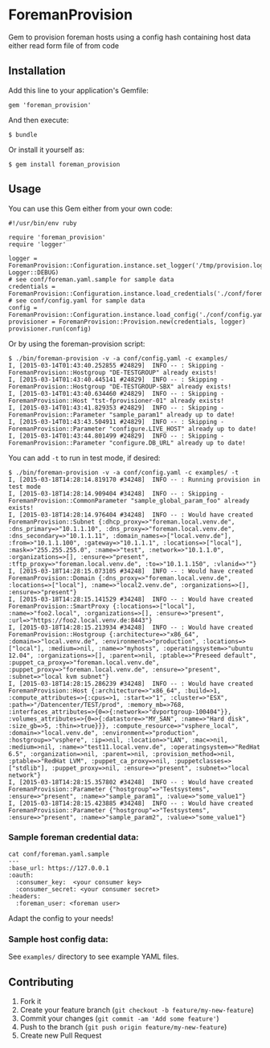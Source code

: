# ForemanProvision

Gem to provision foreman hosts using a config hash containing host data either read form file of from code

## Installation

Add this line to your application's Gemfile:

    gem 'foreman_provision'

And then execute:

    $ bundle

Or install it yourself as:

    $ gem install foreman_provision

## Usage

You can use this Gem either from your own code:

    #!/usr/bin/env ruby

    require 'foreman_provision'
    require 'logger'

    logger = ForemanProvision::Configuration.instance.set_logger('/tmp/provision.log', Logger::DEBUG)
    # see conf/foreman.yaml.sample for sample data
    credentials = ForemanProvision::Configuration.instance.load_credentials('./conf/foreman.yaml')
    # see conf/config.yaml for sample data
    config = ForemanProvision::Configuration.instance.load_config('./conf/config.yaml')
    provisioner = ForemanProvision::Provision.new(credentials, logger)
    provisioner.run(config)

Or by using the foreman-provision script:

    $ ./bin/foreman-provision -v -a conf/config.yaml -c examples/
    I, [2015-03-14T01:43:40.252855 #24829]  INFO -- : Skipping - ForemanProvision::Hostgroup "DE-TESTGROUP" already exists!
    I, [2015-03-14T01:43:40.445141 #24829]  INFO -- : Skipping - ForemanProvision::Hostgroup "DE-TESTGROUP-SBX" already exists!
    I, [2015-03-14T01:43:40.634460 #24829]  INFO -- : Skipping - ForemanProvision::Host "tst-fprovisioner-01" already exists!
    I, [2015-03-14T01:43:41.829353 #24829]  INFO -- : Skipping - ForemanProvision::Parameter "sample_param1" already up to date!
    I, [2015-03-14T01:43:43.504911 #24829]  INFO -- : Skipping - ForemanProvision::Parameter "configure.LIVE_HOST" already up to date!
    I, [2015-03-14T01:43:44.801499 #24829]  INFO -- : Skipping - ForemanProvision::Parameter "configure.DB_URL" already up to date!

You can add ``-t`` to run in test mode, if desired:

    $ ./bin/foreman-provision -v -a conf/config.yaml -c examples/ -t
    I, [2015-03-18T14:28:14.819170 #34248]  INFO -- : Running provision in test mode
    I, [2015-03-18T14:28:14.909404 #34248]  INFO -- : Skipping - ForemanProvision::CommonParameter "sample_global_param_foo" already exists!
    I, [2015-03-18T14:28:14.976404 #34248]  INFO -- : Would have created ForemanProvision::Subnet {:dhcp_proxy=>"foreman.local.venv.de", :dns_primary=>"10.1.1.10", :dns_proxy=>"foreman.local.venv.de", :dns_secondary=>"10.1.1.11", :domain_names=>["local.venv.de"], :from=>"10.1.1.100", :gateway=>"10.1.1.1", :locations=>["local"], :mask=>"255.255.255.0", :name=>"test", :network=>"10.1.1.0", :organizations=>[], :ensure=>"present", :tftp_proxy=>"foreman.local.venv.de", :to=>"10.1.1.150", :vlanid=>""}
    I, [2015-03-18T14:28:15.073105 #34248]  INFO -- : Would have created ForemanProvision::Domain {:dns_proxy=>"foreman.local.venv.de", :locations=>["local"], :name=>"local2.venv.de", :organizations=>[], :ensure=>"present"}
    I, [2015-03-18T14:28:15.141529 #34248]  INFO -- : Would have created ForemanProvision::SmartProxy {:locations=>["local"], :name=>"foo2.local", :organizations=>[], :ensure=>"present", :url=>"https://foo2.local.venv.de:8443"}
    I, [2015-03-18T14:28:15.213934 #34248]  INFO -- : Would have created ForemanProvision::Hostgroup {:architecture=>"x86_64", :domain=>"local.venv.de", :environment=>"production", :locations=>["local"], :medium=>nil, :name=>"myhosts", :operatingsystem=>"ubuntu 12.04", :organizations=>[], :parent=>nil, :ptable=>"Preseed default", :puppet_ca_proxy=>"foreman.local.venv.de", :puppet_proxy=>"foreman.local.venv.de", :ensure=>"present", :subnet=>"local kvm subnet"}
    I, [2015-03-18T14:28:15.286239 #34248]  INFO -- : Would have created ForemanProvision::Host {:architecture=>"x86_64", :build=>1, :compute_attributes=>{:cpus=>1, :start=>"1", :cluster=>"ESX", :path=>"/Datencenter/TEST/prod", :memory_mb=>768, :interfaces_attributes=>{0=>{:network=>"dvportgroup-100404"}}, :volumes_attributes=>{0=>{:datastore=>"MY_SAN", :name=>"Hard disk", :size_gb=>5, :thin=>true}}}, :compute_resource=>"vsphere_local", :domain=>"local.venv.de", :environment=>"production", :hostgroup=>"vsphere", :ip=>nil, :location=>"LAN", :mac=>nil, :medium=>nil, :name=>"test11.local.venv.de", :operatingsystem=>"RedHat 6.5", :organization=>nil, :parent=>nil, :provision_method=>nil, :ptable=>"RedHat LVM", :puppet_ca_proxy=>nil, :puppetclasses=>["stdlib"], :puppet_proxy=>nil, :ensure=>"present", :subnet=>"local network"}
    I, [2015-03-18T14:28:15.357802 #34248]  INFO -- : Would have created ForemanProvision::Parameter {"hostgroup"=>"Testsystems", :ensure=>"present", :name=>"sample_param1", :value=>"some_value1"}
    I, [2015-03-18T14:28:15.423885 #34248]  INFO -- : Would have created ForemanProvision::Parameter {"hostgroup"=>"Testsystems", :ensure=>"present", :name=>"sample_param2", :value=>"some_value1"}

### Sample foreman credential data:

    cat conf/foreman.yaml.sample
    ---
    :base_url: https://127.0.0.1
    :oauth:
      :consumer_key:  <your consumer key>
      :consumer_secret: <your consumer secret>
    :headers:
      :foreman_user: <foreman user>

Adapt the config to your needs!


### Sample host config data:

See ``examples/`` directory to see example YAML files.


## Contributing

1. Fork it
2. Create your feature branch (`git checkout -b feature/my-new-feature`)
3. Commit your changes (`git commit -am 'Add some feature'`)
4. Push to the branch (`git push origin feature/my-new-feature`)
5. Create new Pull Request
